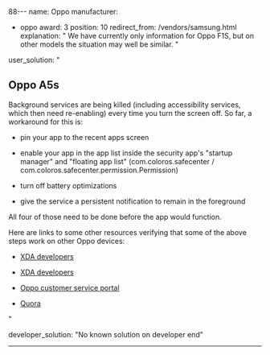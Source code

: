 88---
name: Oppo
manufacturer:
  - oppo
award: 3
position: 10
redirect_from: /vendors/samsung.html
explanation: "
We have currently only information for Oppo F1S, but on other models the situation may well be similar.
"

user_solution: "

## Oppo A5s

Background services are being killed (including accessibility services, which then need re-enabling) every time you turn the screen off. So far, a workaround for this is:


* pin your app to the recent apps screen

* enable your app in the app list inside the security app's \"startup manager\" and \"floating app list\" (com.coloros.safecenter / com.coloros.safecenter.permission.Permission)

* turn off battery optimizations

* give the service a persistent notification to remain in the foreground


All four of those need to be done before the app would function.

Here are links to some other resources verifying that some of the above steps work on other Oppo devices:

* [XDA developers](https://forum.xda-developers.com/android/general/coloros-5-0-how-to-allow-apps-running-t3847738)

* [XDA developers](https://forum.xda-developers.com/find-X/help/killing-apps-screen-off-arghh-t3818105)

* [Oppo customer service portal](https://oppo-au.custhelp.com/app/answers/detail/a_id/1313/~/how-to-lock-applications-in-the-background%3F)

* [Quora](https://www.quora.com/How-do-you-add-apps-into-Whitelist-in-OPPO-F1s-phone)



"

developer_solution: "No known solution on developer end"

---
